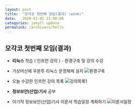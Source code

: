 ```yaml
---
layout: post
title:  "모각코 첫번째 모임(결과) :wink:"
date:   2020-01-02 21:00:00
categories: jekyll update
permalink: /archivers/hello
---
```


## 모각코 첫번째 모임(결과) ##

* **리눅스** 학습 ( 인프런 강의 ) - 환경구축 및 강의 수강

- 가상머신에 우분투 리눅스 운영체제 설치
![환경구축](https://user-images.githubusercontent.com/55095660/71665113-eea38d00-2d9e-11ea-953b-92b577c1ee2a.PNG)




- 오늘 수강한 인프런 강의 목록
![강의목록1](https://user-images.githubusercontent.com/55095660/71664955-6e7d2780-2d9e-11ea-977d-db74a36cfa7c.PNG)



* **정보보안(산업)기사** 공부 

- 이기적 정보보안(산업)기사 이론서 학습일정 계획하기
![이론서일정](https://user-images.githubusercontent.com/55095660/71665369-fd3e7400-2d9f-11ea-9be8-e15747b0fa62.jpg)
